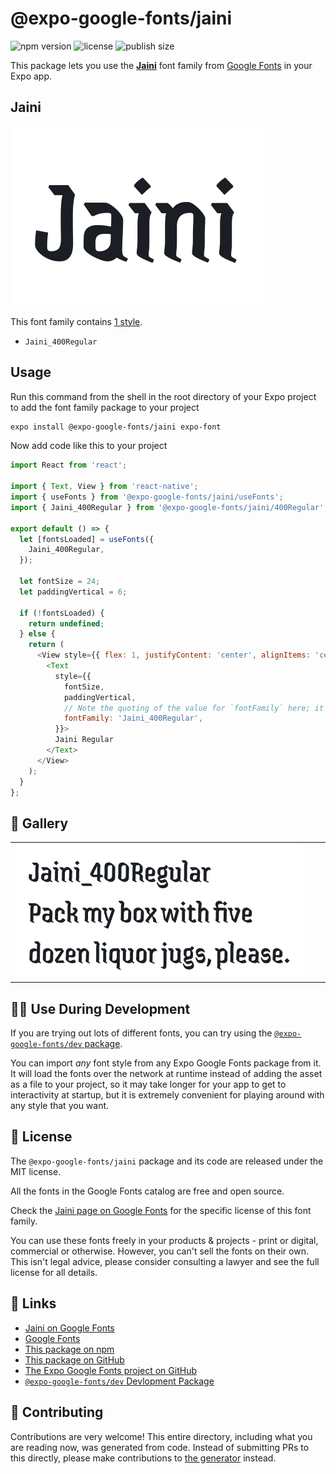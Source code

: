 # @expo-google-fonts/jaini

![npm version](https://flat.badgen.net/npm/v/@expo-google-fonts/jaini)
![license](https://flat.badgen.net/github/license/expo/google-fonts)
![publish size](https://flat.badgen.net/packagephobia/install/@expo-google-fonts/jaini)

This package lets you use the [**Jaini**](https://fonts.google.com/specimen/Jaini) font family from [Google Fonts](https://fonts.google.com/) in your Expo app.

## Jaini

![Jaini](./font-family.png)

This font family contains [1 style](#-gallery).

- `Jaini_400Regular`

## Usage

Run this command from the shell in the root directory of your Expo project to add the font family package to your project
```sh
expo install @expo-google-fonts/jaini expo-font
```

Now add code like this to your project
```js
import React from 'react';

import { Text, View } from 'react-native';
import { useFonts } from '@expo-google-fonts/jaini/useFonts';
import { Jaini_400Regular } from '@expo-google-fonts/jaini/400Regular';

export default () => {
  let [fontsLoaded] = useFonts({
    Jaini_400Regular,
  });

  let fontSize = 24;
  let paddingVertical = 6;

  if (!fontsLoaded) {
    return undefined;
  } else {
    return (
      <View style={{ flex: 1, justifyContent: 'center', alignItems: 'center' }}>
        <Text
          style={{
            fontSize,
            paddingVertical,
            // Note the quoting of the value for `fontFamily` here; it expects a string!
            fontFamily: 'Jaini_400Regular',
          }}>
          Jaini Regular
        </Text>
      </View>
    );
  }
};

```

## 🔡 Gallery


||||
|-|-|-|
|![Jaini_400Regular](.//400Regular/Jaini_400Regular.ttf.png)||||


## 👩‍💻 Use During Development

If you are trying out lots of different fonts, you can try using the [`@expo-google-fonts/dev` package](https://github.com/freeboub/google-fonts/tree/master/font-packages/dev#readme).

You can import *any* font style from any Expo Google Fonts package from it. It will load the fonts
over the network at runtime instead of adding the asset as a file to your project, so it may take longer
for your app to get to interactivity at startup, but it is extremely convenient
for playing around with any style that you want.

## 📖 License

The `@expo-google-fonts/jaini` package and its code are released under the MIT license.

All the fonts in the Google Fonts catalog are free and open source.

Check the [Jaini page on Google Fonts](https://fonts.google.com/specimen/Jaini) for the specific license of this font family.

You can use these fonts freely in your products & projects - print or digital, commercial or otherwise. However, you can't sell the fonts on their own. This isn't legal advice, please consider consulting a lawyer and see the full license for all details.

## 🔗 Links

- [Jaini on Google Fonts](https://fonts.google.com/specimen/Jaini)
- [Google Fonts](https://fonts.google.com/)
- [This package on npm](https://www.npmjs.com/package/@expo-google-fonts/jaini)
- [This package on GitHub](https://github.com/freeboub/google-fonts/tree/master/font-packages/jaini)
- [The Expo Google Fonts project on GitHub](https://github.com/freeboub/google-fonts)
- [`@expo-google-fonts/dev` Devlopment Package](https://github.com/freeboub/google-fonts/tree/master/font-packages/dev)

## 🤝 Contributing

Contributions are very welcome! This entire directory, including what you are reading now, was generated from code. Instead of submitting PRs to this directly, please make contributions to [the generator](https://github.com/freeboub/google-fonts/tree/master/packages/generator) instead.
